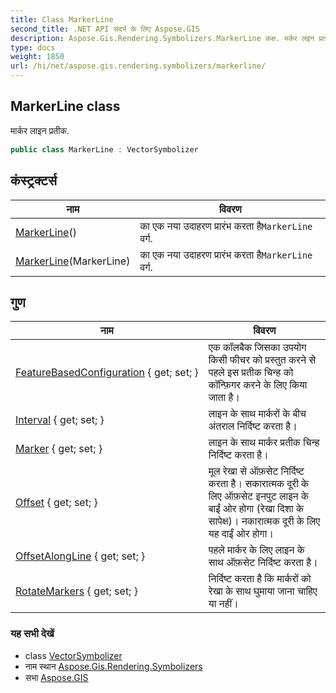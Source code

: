 ```yaml
---
title: Class MarkerLine
second_title: .NET API संदर्भ के लिए Aspose.GIS
description: Aspose.Gis.Rendering.Symbolizers.MarkerLine कक्ष. मर्कर लइन प्रतक.
type: docs
weight: 1850
url: /hi/net/aspose.gis.rendering.symbolizers/markerline/
---
```

## MarkerLine class

मार्कर लाइन प्रतीक.

```csharp
public class MarkerLine : VectorSymbolizer
```

## कंस्ट्रक्टर्स

| नाम | विवरण |
| --- | --- |
| [MarkerLine](markerline/#constructor)() | का एक नया उदाहरण प्रारंभ करता है`MarkerLine` वर्ग. |
| [MarkerLine](markerline/#constructor_1)(MarkerLine) | का एक नया उदाहरण प्रारंभ करता है`MarkerLine` वर्ग. |

## गुण

| नाम | विवरण |
| --- | --- |
| [FeatureBasedConfiguration](../../aspose.gis.rendering.symbolizers/markerline/featurebasedconfiguration/) { get; set; } | एक कॉलबैक जिसका उपयोग किसी फीचर को प्रस्तुत करने से पहले इस प्रतीक चिन्ह को कॉन्फ़िगर करने के लिए किया जाता है। |
| [Interval](../../aspose.gis.rendering.symbolizers/markerline/interval/) { get; set; } | लाइन के साथ मार्करों के बीच अंतराल निर्दिष्ट करता है। |
| [Marker](../../aspose.gis.rendering.symbolizers/markerline/marker/) { get; set; } | लाइन के साथ मार्कर प्रतीक चिन्ह निर्दिष्ट करता है। |
| [Offset](../../aspose.gis.rendering.symbolizers/markerline/offset/) { get; set; } | मूल रेखा से ऑफ़सेट निर्दिष्ट करता है। सकारात्मक दूरी के लिए ऑफ़सेट इनपुट लाइन के बाईं ओर होगा (रेखा दिशा के सापेक्ष)। नकारात्मक दूरी के लिए यह दाईं ओर होगा। |
| [OffsetAlongLine](../../aspose.gis.rendering.symbolizers/markerline/offsetalongline/) { get; set; } | पहले मार्कर के लिए लाइन के साथ ऑफ़सेट निर्दिष्ट करता है। |
| [RotateMarkers](../../aspose.gis.rendering.symbolizers/markerline/rotatemarkers/) { get; set; } | निर्दिष्ट करता है कि मार्करों को रेखा के साथ घुमाया जाना चाहिए या नहीं। |

### यह सभी देखें

* class [VectorSymbolizer](../vectorsymbolizer/)
* नाम स्थान [Aspose.Gis.Rendering.Symbolizers](../../aspose.gis.rendering.symbolizers/)
* सभा [Aspose.GIS](../../)


